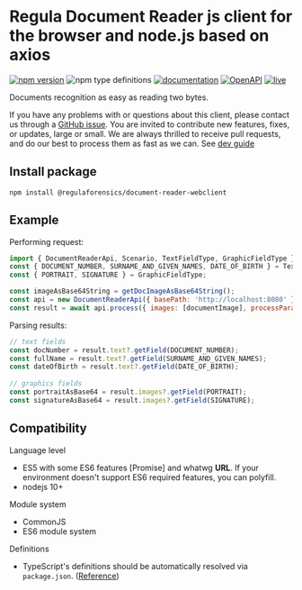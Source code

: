 # Regula Document Reader js client for the browser and node.js based on axios

[![npm version](https://img.shields.io/npm/v/@regulaforensics/document-reader-webclient?color=yellow&style=flat-square)](https://www.npmjs.org/package/@regulaforensics/document-reader-webclient)
![npm type definitions](https://img.shields.io/npm/types/typescript?style=flat-square&collor=858df6)
[![documentation](https://img.shields.io/badge/docs-en-f6858d?style=flat-square)](https://support.regulaforensics.com/hc/en-us/articles/115000916306-Documentation)
[![OpenAPI](https://img.shields.io/badge/OpenAPI-defs-8c0a56?style=flat-square)](https://github.com/regulaforensics/DocumentReader-web-openapi)
[![live](https://img.shields.io/badge/live-demo-0a8c42?style=flat-square)](https://api.regulaforensics.com/)

Documents recognition as easy as reading two bytes.

If you have any problems with or questions about this client, please contact us
through a [GitHub issue](https://github.com/regulaforensics/DocumentReader-api-js-client/issues).
You are invited to contribute new features, fixes, or updates, large or small. 
We are always thrilled to receive pull requests, and do our best to process them as fast as we can.
See [dev guide](./dev.md)

## Install package

```
npm install @regulaforensics/document-reader-webclient
```
## Example

Performing request:
```js
import { DocumentReaderApi, Scenario, TextFieldType, GraphicFieldType } from '@regulaforensics/document-reader-webclient';
const { DOCUMENT_NUMBER, SURNAME_AND_GIVEN_NAMES, DATE_OF_BIRTH } = TextFieldType;
const { PORTRAIT, SIGNATURE } = GraphicFieldType;

const imageAsBase64String = getDocImageAsBase64String();
const api = new DocumentReaderApi({ basePath: 'http://localhost:8080' });
const result = await api.process({ images: [documentImage], processParam: { scenario: Scenario.FULL_PROCESS} });
```

Parsing results:
```js
// text fields
const docNumber = result.text?.getField(DOCUMENT_NUMBER);
const fullName = result.text?.getField(SURNAME_AND_GIVEN_NAMES);
const dateOfBirth = result.text?.getField(DATE_OF_BIRTH);
    
// graphics fields
const portraitAsBase64 = result.images?.getField(PORTRAIT);
const signatureAsBase64 = result.images?.getField(SIGNATURE);
```

## Compatibility

Language level
* ES5 with some ES6 features [Promise] and whatwg **URL**. If your environment doesn't support ES6 required features, you can polyfill.
* nodejs 10+

Module system
* CommonJS
* ES6 module system

Definitions
* TypeScript's definitions should be automatically resolved via `package.json`. ([Reference](https://www.typescriptlang.org/docs/handbook/declaration-files/publishing.html#including-declarations-in-your-npm-package))
